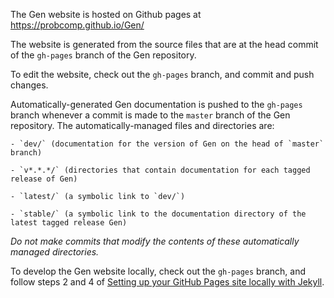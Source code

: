 The Gen website is hosted on Github pages at https://probcomp.github.io/Gen/

The website is generated from the source files that are at the head commit of the `gh-pages` branch of the Gen repository.

To edit the website, check out the `gh-pages` branch, and commit and push changes.

Automatically-generated Gen documentation is pushed to the `gh-pages` branch whenever a commit is made to the `master` branch of the Gen repository.
The automatically-managed files and directories are:

    - `dev/` (documentation for the version of Gen on the head of `master` branch)

    - `v*.*.*/` (directories that contain documentation for each tagged release of Gen)

    - `latest/` (a symbolic link to `dev/`)

    - `stable/` (a symbolic link to the documentation directory of the latest tagged release Gen)

*Do not make commits that modify the contents of these automatically managed directories.*

To develop the Gen website locally, check out the `gh-pages` branch, and follow steps 2 and 4 of [Setting up your GitHub Pages site locally with Jekyll](https://help.github.com/en/articles/setting-up-your-github-pages-site-locally-with-jekyll).
